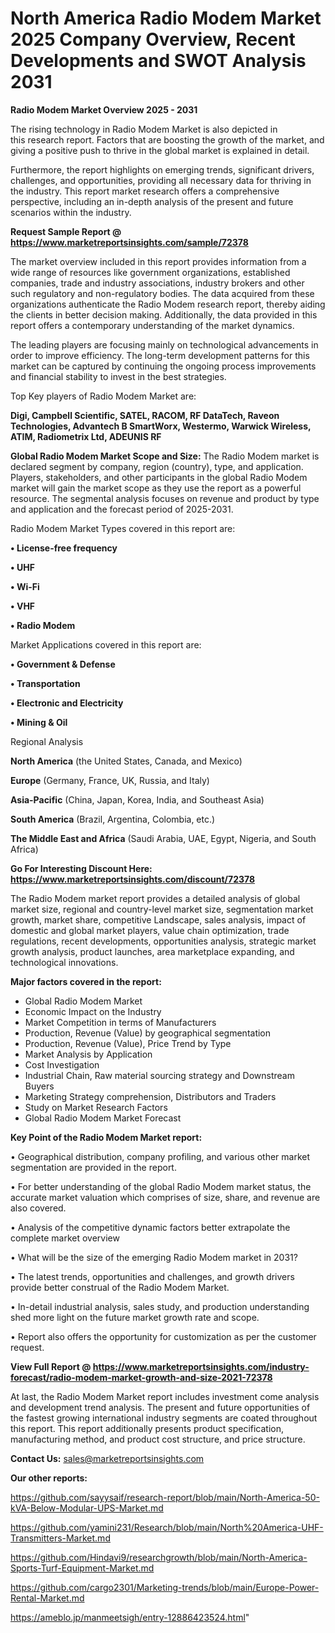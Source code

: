 # North America Radio Modem Market 2025 Company Overview, Recent Developments and SWOT Analysis 2031

<Strong> Radio Modem Market Overview 2025 - 2031</strong>

The rising technology in Radio Modem Market is also depicted in this research report. Factors that are boosting the growth of the market, and giving a positive push to thrive in the global market is explained in detail.

Furthermore, the report highlights on emerging trends, significant drivers, challenges, and opportunities, providing all necessary data for thriving in the industry. This report market research offers a comprehensive perspective, including an in-depth analysis of the present and future scenarios within the industry.

<strong>Request Sample Report @ <a href=https://www.marketreportsinsights.com/sample/72378>https://www.marketreportsinsights.com/sample/72378</a></strong>

The market overview included in this report provides information from a wide range of resources like government organizations, established companies, trade and industry associations, industry brokers and other such regulatory and non-regulatory bodies. The data acquired from these organizations authenticate the Radio Modem research report, thereby aiding the clients in better decision making. Additionally, the data provided in this report offers a contemporary understanding of the market dynamics.

The leading players are focusing mainly on technological advancements in order to improve efficiency. The long-term development patterns for this market can be captured by continuing the ongoing process improvements and financial stability to invest in the best strategies.

Top Key players of Radio Modem Market are:

<strong>Digi, Campbell Scientific, SATEL, RACOM, RF DataTech, Raveon Technologies, Advantech B SmartWorx, Westermo, Warwick Wireless, ATIM, Radiometrix Ltd, ADEUNIS RF</strong>

<strong><b>Global Radio Modem Market Scope and Size:</b></strong>
The Radio Modem market is declared segment by company, region (country), type, and application. Players, stakeholders, and other participants in the global Radio Modem market will gain the market scope as they use the report as a powerful resource. The segmental analysis focuses on revenue and product by type and application and the forecast period of 2025-2031.

Radio Modem Market Types covered in this report are:

<strong>• License-free frequency

• UHF

• Wi-Fi

• VHF

• Radio Modem</strong>

Market Applications covered in this report are:

<strong>• Government & Defense

• Transportation

• Electronic and Electricity

• Mining & Oil</strong> 

Regional Analysis

<strong>North America</strong> (the United States, Canada, and Mexico)

<strong>Europe</strong> (Germany, France, UK, Russia, and Italy)

<strong>Asia-Pacific</strong> (China, Japan, Korea, India, and Southeast Asia)

<strong>South America</strong> (Brazil, Argentina, Colombia, etc.)

<strong>The Middle East and Africa</strong> (Saudi Arabia, UAE, Egypt, Nigeria, and South Africa)

<strong>Go For Interesting Discount Here: <a href=https://www.marketreportsinsights.com/discount/72378>https://www.marketreportsinsights.com/discount/72378</a></strong>

The Radio Modem market report provides a detailed analysis of global market size, regional and country-level market size, segmentation market growth, market share, competitive Landscape, sales analysis, impact of domestic and global market players, value chain optimization, trade regulations, recent developments, opportunities analysis, strategic market growth analysis, product launches, area marketplace expanding, and technological innovations.

<strong><b>Major factors covered in the report:</b></strong>
<ul>
  <li>Global Radio Modem Market </li>
  <li>Economic Impact on the Industry</li>
  <li>Market Competition in terms of Manufacturers</li>
  <li>Production, Revenue (Value) by geographical segmentation</li>
  <li>Production, Revenue (Value), Price Trend by Type</li>
  <li>Market Analysis by Application</li>
  <li>Cost Investigation</li>
  <li>Industrial Chain, Raw material sourcing strategy and Downstream Buyers</li>
  <li>Marketing Strategy comprehension, Distributors and Traders</li>
  <li>Study on Market Research Factors</li>
  <li>Global Radio Modem Market Forecast</li>
</ul>

<strong><b>Key Point of the Radio Modem Market report:</b></strong>

• Geographical distribution, company profiling, and various other market segmentation are provided in the report.

• For better understanding of the global Radio Modem market status, the accurate market valuation which comprises of size, share, and revenue are also covered.

• Analysis of the competitive dynamic factors better extrapolate the complete market overview

• What will be the size of the emerging Radio Modem market in 2031?

• The latest trends, opportunities and challenges, and growth drivers provide better construal of the Radio Modem Market.

• In-detail industrial analysis, sales study, and production understanding shed more light on the future market growth rate and scope.

• Report also offers the opportunity for customization as per the customer request.

<strong><b>View Full Report @ <a href=https://www.marketreportsinsights.com/industry-forecast/radio-modem-market-growth-and-size-2021-72378>https://www.marketreportsinsights.com/industry-forecast/radio-modem-market-growth-and-size-2021-72378</a></b></strong>


At last, the Radio Modem Market report includes investment come analysis and development trend analysis. The present and future opportunities of the fastest growing international industry segments are coated throughout this report. This report additionally presents product specification, manufacturing method, and product cost structure, and price structure.

<strong>Contact Us:</strong>
sales@marketreportsinsights.com

<strong>Our other reports:</strong>

<a href=https://github.com/sayysaif/research-report/blob/main/North-America-50-kVA-Below-Modular-UPS-Market.md>https://github.com/sayysaif/research-report/blob/main/North-America-50-kVA-Below-Modular-UPS-Market.md</a>

<a href=https://github.com/yamini231/Research/blob/main/North%20America-UHF-Transmitters-Market.md>https://github.com/yamini231/Research/blob/main/North%20America-UHF-Transmitters-Market.md</a>

<a href=https://github.com/Hindavi9/researchgrowth/blob/main/North-America-Sports-Turf-Equipment-Market.md>https://github.com/Hindavi9/researchgrowth/blob/main/North-America-Sports-Turf-Equipment-Market.md</a>

<a href=https://github.com/cargo2301/Marketing-trends/blob/main/Europe-Power-Rental-Market.md>https://github.com/cargo2301/Marketing-trends/blob/main/Europe-Power-Rental-Market.md</a>

<a href=https://ameblo.jp/manmeetsigh/entry-12886423524.html>https://ameblo.jp/manmeetsigh/entry-12886423524.html</a>"
